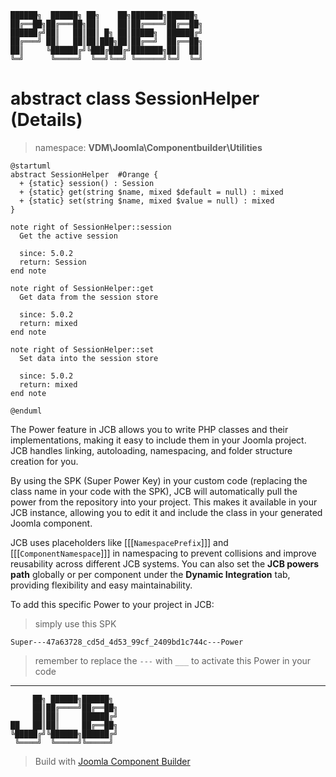 ```
██████╗  ██████╗ ██╗    ██╗███████╗██████╗
██╔══██╗██╔═══██╗██║    ██║██╔════╝██╔══██╗
██████╔╝██║   ██║██║ █╗ ██║█████╗  ██████╔╝
██╔═══╝ ██║   ██║██║███╗██║██╔══╝  ██╔══██╗
██║     ╚██████╔╝╚███╔███╔╝███████╗██║  ██║
╚═╝      ╚═════╝  ╚══╝╚══╝ ╚══════╝╚═╝  ╚═╝
```
# abstract class SessionHelper (Details)
> namespace: **VDM\Joomla\Componentbuilder\Utilities**

```uml
@startuml
abstract SessionHelper  #Orange {
  + {static} session() : Session
  + {static} get(string $name, mixed $default = null) : mixed
  + {static} set(string $name, mixed $value = null) : mixed
}

note right of SessionHelper::session
  Get the active session

  since: 5.0.2
  return: Session
end note

note right of SessionHelper::get
  Get data from the session store

  since: 5.0.2
  return: mixed
end note

note right of SessionHelper::set
  Set data into the session store

  since: 5.0.2
  return: mixed
end note
 
@enduml
```

The Power feature in JCB allows you to write PHP classes and their implementations, making it easy to include them in your Joomla project. JCB handles linking, autoloading, namespacing, and folder structure creation for you.

By using the SPK (Super Power Key) in your custom code (replacing the class name in your code with the SPK), JCB will automatically pull the power from the repository into your project. This makes it available in your JCB instance, allowing you to edit it and include the class in your generated Joomla component.

JCB uses placeholders like [[[`NamespacePrefix`]]] and [[[`ComponentNamespace`]]] in namespacing to prevent collisions and improve reusability across different JCB systems. You can also set the **JCB powers path** globally or per component under the **Dynamic Integration** tab, providing flexibility and easy maintainability.

To add this specific Power to your project in JCB:

> simply use this SPK
```
Super---47a63728_cd5d_4d53_99cf_2409bd1c744c---Power
```
> remember to replace the `---` with `___` to activate this Power in your code

---
```
     ██╗ ██████╗██████╗
     ██║██╔════╝██╔══██╗
     ██║██║     ██████╔╝
██   ██║██║     ██╔══██╗
╚█████╔╝╚██████╗██████╔╝
 ╚════╝  ╚═════╝╚═════╝
```
> Build with [Joomla Component Builder](https://git.vdm.dev/joomla/Component-Builder)

